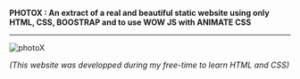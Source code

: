 **PHOTOX : An extract of a real and beautiful static website using only HTML, CSS, BOOSTRAP and to use WOW JS with ANIMATE CSS**


-----------------------------------------------------------------------------------------------------------------------------------
![photoX](https://user-images.githubusercontent.com/61105869/74985892-b2081f80-5438-11ea-9da7-7e470af08831.jpg)

*(This website was developped during my free-time to learn HTML and CSS)*
